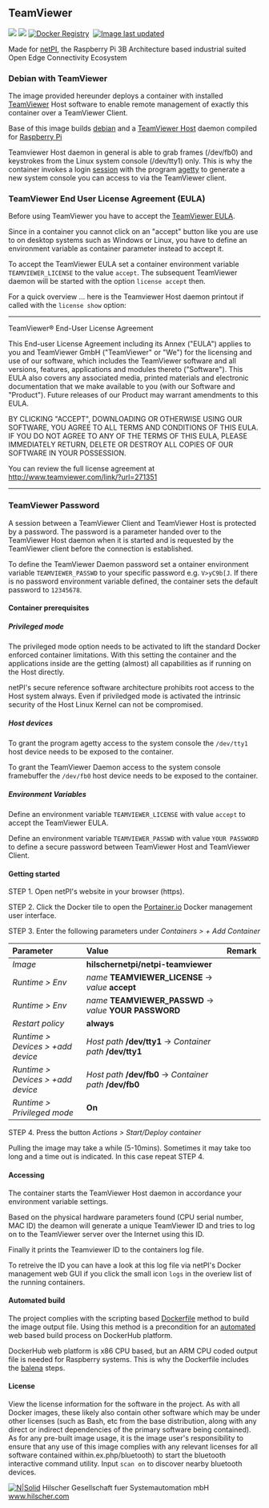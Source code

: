 ## TeamViewer

[![](https://images.microbadger.com/badges/image/hilschernetpi/netpi-teamviewer.svg)](https://microbadger.com/images/hilschernetpi/netpi-teamviewer "Teamviewer")
[![](https://images.microbadger.com/badges/commit/hilschernetpi/netpi-teamviewer.svg)](https://microbadger.com/images/hilschernetpi//netpi-teamviewer "Teamviewer")
[![Docker Registry](https://img.shields.io/docker/pulls/hilschernetpi/netpi-teamviewer.svg)](https://registry.hub.docker.com/u/hilschernetpi/netpi-teamviewer/)&nbsp;
[![Image last updated](https://img.shields.io/badge/dynamic/json.svg?url=https://api.microbadger.com/v1/images/hilschernetpi/netpi-teamviewer&label=Image%20last%20updated&query=$.LastUpdated&colorB=007ec6)](http://microbadger.com/images/hilschernetpi/netpi-teamviewer "Image last updated")&nbsp;

Made for [netPI](https://www.netiot.com/netpi/), the Raspberry Pi 3B Architecture based industrial suited Open Edge Connectivity Ecosystem

### Debian with TeamViewer

The image provided hereunder deploys a container with installed [TeamViewer](https://www.teamviewer.com/en/) Host software to enable remote management of exactly this container over a TeamViewer Client.

Base of this image builds [debian](https://www.balena.io/docs/reference/base-images/base-images/) and a [TeamViewer Host](https://www.teamviewer.com/en/download/linux/) daemon compiled for [Raspberry Pi](https://download.teamviewer.com/download/linux/teamviewer-host_armhf.deb)

Teamviewer Host daemon in general is able to grab frames (/dev/fb0) and keystrokes from the Linux system console (/dev/tty1) only. This is why the container invokes a login [session](https://linux.die.net/man/2/setsid) with the program [agetty](http://man7.org/linux/man-pages/man8/agetty.8.html) to generate a new system console you can access to via the TeamViewer client.

### TeamViewer End User License Agreement (EULA)

Before using TeamViewer you have to accept the [TeamViewer EULA](https://www.teamviewer.com/en/eula/).

Since in a container you cannot click on an "accept" button like you are use to on desktop systems such as Windows or Linux, you have to define an environment variable as container parameter instead to accept it.

To accept the TeamViewer EULA set a container environment variable `TEAMVIEWER_LICENSE` to the value `accept`. The subsequent TeamViewer daemon will be started with the option `license accept` then.

For a quick overview ... here is the Teamviewer Host daemon printout if called with the `license show` option:

-----------------------------------------------------------------------------------------------------------------------------
TeamViewer® End-User License Agreement

This End-user License Agreement including its Annex ("EULA") applies to you and TeamViewer GmbH ("TeamViewer" or "We") for the licensing and use of our software, which includes the TeamViewer software and all versions, features, applications and modules thereto ("Software").
This EULA also covers any associated media, printed materials and electronic documentation that we make available to you (with our Software and "Product"). Future releases of our Product may warrant amendments to this EULA.

BY CLICKING "ACCEPT", DOWNLOADING OR OTHERWISE USING OUR SOFTWARE, YOU AGREE TO ALL TERMS AND CONDITIONS OF THIS EULA. IF YOU DO NOT AGREE TO ANY OF THE TERMS OF THIS EULA, PLEASE IMMEDIATELY RETURN, DELETE OR DESTROY ALL COPIES OF OUR SOFTWARE IN YOUR POSSESSION.

You can review the full license agreement at http://www.teamviewer.com/link/?url=271351

-----------------------------------------------------------------------------------------------------------------------------

### TeamViewer Password

A session between a TeamViewer Client and TeamViewer Host is protected by a password. The password is a parameter handed over to the TeamViewer Host daemon when it is started and is requested by the TeamViewer client before the connection is established.

To define the TeamViewer Daemon password set a ontainer environment variable `TEAMVIEWER_PASSWD` to your specific password e.g. `V>yC9b[J`. If there is no password environment variable defined, the container sets the default password to `12345678`.

#### Container prerequisites

##### Privileged mode

The privileged mode option needs to be activated to lift the standard Docker enforced container limitations. With this setting the container and the applications inside are the getting (almost) all capabilities as if running on the Host directly. 

netPI's secure reference software architecture prohibits root access to the Host system always. Even if priviledged mode is activated the intrinsic security of the Host Linux Kernel can not be compromised.

##### Host devices

To grant the program agetty access to the system console the `/dev/tty1` host device needs to be exposed to the container.

To grant the TeamViewer Daemon access to the system console framebuffer the `/dev/fb0` host device needs to be exposed to the container.

##### Environment Variables

Define an environment variable `TEAMVIEWER_LICENSE` with value `accept` to accept the TeamViewer EULA.

Define an environment variable `TEAMVIEWER_PASSWD` with value `YOUR PASSWORD` to define a secure password between TeamViewer Host and TeamViewer Client.

#### Getting started

STEP 1. Open netPI's website in your browser (https).

STEP 2. Click the Docker tile to open the [Portainer.io](http://portainer.io/) Docker management user interface.

STEP 3. Enter the following parameters under *Containers > + Add Container*

Parameter | Value | Remark
:---------|:------ |:------
*Image* | **hilschernetpi/netpi-teamviewer**
*Runtime > Env* | *name* **TEAMVIEWER_LICENSE** -> *value* **accept** |
*Runtime > Env* | *name* **TEAMVIEWER_PASSWD** -> *value* **YOUR PASSWORD** |
*Restart policy* | **always**
*Runtime > Devices > +add device* | *Host path* **/dev/tty1** -> *Container path* **/dev/tty1** |
*Runtime > Devices > +add device* | *Host path* **/dev/fb0** -> *Container path* **/dev/fb0** | 
*Runtime > Privileged mode* | **On** |

STEP 4. Press the button *Actions > Start/Deploy container*

Pulling the image may take a while (5-10mins). Sometimes it may take too long and a time out is indicated. In this case repeat STEP 4.

#### Accessing

The container starts the TeamViewer Host daemon in accordance your environment variable settings. 

Based on the physical hardware parameters found (CPU serial number, MAC ID) the deamon will generate a unique TeamViewer ID and tries to log on to the TeamViewer server over the Internet using this ID.

Finally it prints the Teamviewer ID to the containers log file. 

To retreive the ID you can have a look at this log file via netPI's Docker management web GUI if you click the small icon `logs` in the overiew list of the running containers.

#### Automated build

The project complies with the scripting based [Dockerfile](https://docs.docker.com/engine/reference/builder/) method to build the image output file. Using this method is a precondition for an [automated](https://docs.docker.com/docker-hub/builds/) web based build process on DockerHub platform.

DockerHub web platform is x86 CPU based, but an ARM CPU coded output file is needed for Raspberry systems. This is why the Dockerfile includes the [balena](https://balena.io/blog/building-arm-containers-on-any-x86-machine-even-dockerhub/) steps.

#### License

View the license information for the software in the project. As with all Docker images, these likely also contain other software which may be under other licenses (such as Bash, etc from the base distribution, along with any direct or indirect dependencies of the primary software being contained).
As for any pre-built image usage, it is the image user's responsibility to ensure that any use of this image complies with any relevant licenses for all software contained within.ex.php/bluetooth) to start the bluetooth interactive command utility. Input `scan on` to discover nearby bluetooth devices.

[![N|Solid](http://www.hilscher.com/fileadmin/templates/doctima_2013/resources/Images/logo_hilscher.png)](http://www.hilscher.com)  Hilscher Gesellschaft fuer Systemautomation mbH  www.hilscher.com

